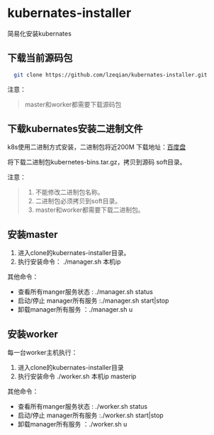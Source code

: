 # kubernates-installer
简易化安装kubernates
## 下载当前源码包
  ```bash
    git clone https://github.com/lzeqian/kubernates-installer.git
  ```
  注意：
  >master和worker都需要下载源码包
  
## 下载kubernates安装二进制文件
 k8s使用二进制方式安装，二进制包将近200M 下载地址：[百度盘](https://pan.baidu.com/s/11PVfCSjmIUKwftaQlQ3l1g)

 将下载二进制包kubernetes-bins.tar.gz，拷贝到源码 soft目录。

注意：
>1. 不能修改二进制包名称。
>2. 二进制包必须拷贝到soft目录。
>3. master和worker都需要下载二进制包。
 
## 安装master

1. 进入clone的kubernates-installer目录。
2. 执行安装命令： 
   ./manager.sh 本机ip
   
其他命令：
- 查看所有manger服务状态 : ./manager.sh status
- 启动/停止 manager所有服务 :./manager.sh start|stop
- 卸载manager所有服务   ：./manager.sh u
 

## 安装worker
每一台worker主机执行：
1. 进入clone的kubernates-installer目录
2. 执行安装命令 
   ./worker.sh 本机ip masterip
   
其他命令：
- 查看所有manger服务状态 : ./worker.sh status
- 启动/停止 manager所有服务 :./worker.sh start|stop
- 卸载manager所有服务   ：./worker.sh u
